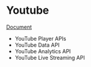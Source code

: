 # Youtube

[Document](https://developers.google.com/youtube/documentation)

- YouTube Player APIs
- YouTube Data API
- YouTube Analytics API
- YouTube Live Streaming API

